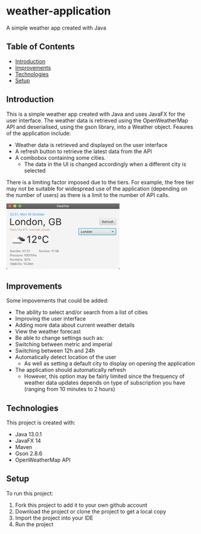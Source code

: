 # weather-application
A simple weather app created with Java

## Table of Contents
* [Introduction](#introduction)
* [Improvements](#improvements)
* [Technologies](#technologies)
* [Setup](#setup)

## Introduction
This is a simple weather app created with Java and uses JavaFX for the user interface. The weather data is retrieved using the OpenWeatherMap API and deserialised, using the gson library, into a Weather object. Feaures of the application include:
* Weather data is retrieved and displayed on the user interface
* A refresh button to retrieve the latest data from the API
* A combobox containing some cities. 
  * The data in the UI is changed accordingly when a different city is selected

There is a limiting factor imposed due to the tiers. For example, the free tier may not be suitable for widespread use of the application (depending on the number of users) as there is a limit to the number of API calls.

<img src="https://github.com/kelvin589/weather-application/blob/master/Images/v1.3.png" alt="Image of weather application" width="300">

## Improvements

Some impovements that could be added:
* The ability to select and/or search from a list of cities
* Improving the user interface
* Adding more data about current weather details
* View the weather forecast
* Be able to change settings such as:
 * Switching between metric and imperial
 * Switching between 12h and 24h
* Automatically detect location of the user
  * As well as setting a default city to display on opening the application
* The application should automatically refresh
  * However, this option may be fairly limited since the frequency of weather data updates depends on type of subscription you have (ranging from 10 minutes to 2 hours)

## Technologies
This project is created with:
* Java 13.0.1
* JavaFX 14
* Maven
* Gson 2.8.6
* OpenWeatherMap API

## Setup
To run this project:
1. Fork this project to add it to your own github account
2. Download the project or clone the project to get a local copy
3. Import the project into your IDE
4. Run the project



